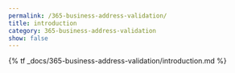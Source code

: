 ```yaml
---
permalink: /365-business-address-validation/
title: introduction
category: 365-business-address-validation
show: false
---
```


{% tf _docs/365-business-address-validation/introduction.md %}
